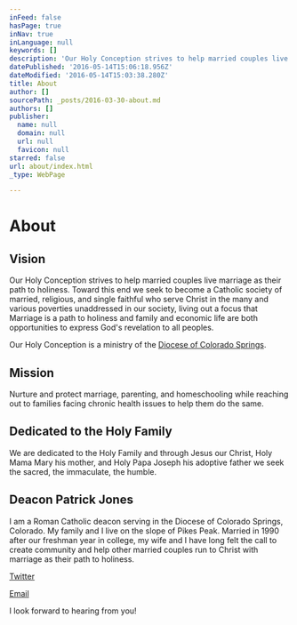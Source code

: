 ```yaml
---
inFeed: false
hasPage: true
inNav: true
inLanguage: null
keywords: []
description: 'Our Holy Conception strives to help married couples live marriage as their path to holiness. Toward this end we seek to become a Catholic society of married, religious, and single faithful who serve Christ in the many and various poverties unaddressed in our society, living out a focus that Marriage is a path to holiness and family and economic life are both opportunities to express God’s revelation to all peoples.'
datePublished: '2016-05-14T15:06:18.956Z'
dateModified: '2016-05-14T15:03:38.280Z'
title: About
author: []
sourcePath: _posts/2016-03-30-about.md
authors: []
publisher:
  name: null
  domain: null
  url: null
  favicon: null
starred: false
url: about/index.html
_type: WebPage

---
```

# About

## Vision

Our Holy Conception strives to help married couples live marriage as their path to holiness. Toward this end we seek to become a Catholic society of married, religious, and single faithful who serve Christ in the many and various poverties unaddressed in our society, living out a focus that Marriage is a path to holiness and family and economic life are both opportunities to express God's revelation to all peoples.

Our Holy Conception is a ministry of the [Diocese of Colorado Springs][0].

## Mission

Nurture and protect marriage, parenting, and homeschooling while reaching out to families facing chronic health issues to help them do the same.

## Dedicated to the Holy Family

We are dedicated to the Holy Family and through Jesus our Christ, Holy Mama Mary his mother, and Holy Papa Joseph his adoptive father we seek the sacred, the immaculate, the humble.

## Deacon Patrick Jones

I am a Roman Catholic deacon serving in the Diocese of Colorado Springs, Colorado. My family and I live on the slope of Pikes Peak. Married in 1990 after our freshman year in college, my wife and I have long felt the call to create community and help other married couples run to Christ with marriage as their path to holiness. 

[Twitter][1]

[Email][2]

I look forward to hearing from you!

[0]: http://www.diocs.org/
[1]: https://twitter.com/DcnPatrick
[2]: mailto:lamontglen@mac.com